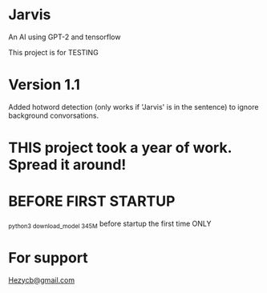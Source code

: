 # Jarvis
An AI using GPT-2 and tensorflow

This project is for TESTING

# Version 1.1 

Added hotword detection (only works if 'Jarvis' is in the sentence) to ignore background convorsations.

# THIS project took a year of work. Spread it around!

# BEFORE FIRST STARTUP
<sub>python3 download_model 345M</sub>
before startup the first time ONLY

# For support

Hezycb@gmail.com
